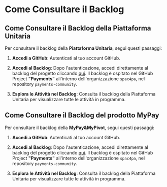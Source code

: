 # Come Consultare il Backlog


## Come Consultare il Backlog della Piattaforma Unitaria

Per consultare il backlog della **Piattaforma Unitaria**, segui questi passaggi:

1. **Accedi a GitHub**: Autenticati al tuo account GitHub.

2. **Accedi al Backlog**: Dopo l'autenticazione, accedi direttamente al backlog del progetto cliccando [qui](https://github.com/orgs/spac4pa/projects/2). Il backlog è ospitato nel GitHub Project **"Payments"** all'interno dell'organizzazione `spac4pa`, nel repository `payments-community`.

3. **Esplora le Attività nel Backlog**: Consulta il backlog della Piattaforma Unitaria per visualizzare tutte le attività in programma.


## Come Consultare il Backlog del prodotto MyPay

Per consultare il backlog della **MyPay&MyPivot**, segui questi passaggi:

1. **Accedi a GitHub**: Autenticati al tuo account GitHub.

2. **Accedi al Backlog**: Dopo l'autenticazione, accedi direttamente al backlog del progetto cliccando [qui](https://github.com/orgs/spac4pa/projects/3). Il backlog è ospitato nel GitHub Project **"Payments"** all'interno dell'organizzazione `spac4pa`, nel repository `payments-community`.

3. **Esplora le Attività nel Backlog**: Consulta il backlog della Piattaforma Unitaria per visualizzare tutte le attività in programma.